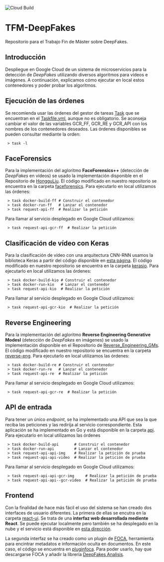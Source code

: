 ![Cloud Build](https://storage.googleapis.com/${GOOGLE_CLOUD_PROJECT}-badges/builds/tfm-deepfakes/branches/main.svg)

# TFM-DeepFakes

Repositorio para el Trabajo Fin de Máster sobre DeepFakes.

## Introducción

Despliegue en Google Cloud de un sistema de microservicios para la detección de *DeepFakes* utilizando diversos algoritmos para vídeos e imágenes. A continuación, explicamos cómo ejecutar en local estos contenedores y poder probar los algoritmos.

## Ejecución de las órdenes

Se recomienda usar las órdenes del gestor de tareas [Task](https://taskfile.dev/#/) que se encuentran en el [Taskfile.yml](./Taskfile.yml), aunque no es obligatorio. Se aconseja cambiar el valor de las variables GCR_FF, GCR_RE y GCR_API con los nombres de los contenedores deseados. Las órdenes disponibles se pueden consultar mediante la orden:

```
 > task -l
```

## FaceForensics

Para la implementación del agloritmo **FaceForensics++** (detección de *DeepFakes* en vídeos) se usado la implementación disponible en el Repositorio de [HongguLiu](https://github.com/HongguLiu/Deepfake-Detection). El código modificado en nuestro repositorio se encuentra en la carpeta [faceforensics](./faceforensics). Para ejecutarlo en local utilizamos las órdenes:

```
 > task docker-build-ff # Construir el contenedor
 > task docker-run-ff   # Lanzar el contenedor 
 > task request-api-ff  # Realizar la petición
```

Para llamar al servicio desplegado en Google Cloud utilizamos:

```
 > task request-api-gcr-ff  # Realizar la petición
```

## Clasificación de vídeo con Keras

Para la clasificación de vídeo con una arquitectura CNN-RNN usamos la biblioteca Keras a partir del código disponible en [esta página](https://keras.io/examples/vision/video_classification/). El código modificado en nuestro repositorio se encuentra en la carpeta [kerasio](./kerasio). Para ejecutarlo en local utilizamos las órdenes:

```
 > task docker-build-kio # Construir el contenedor
 > task docker-run-kio   # Lanzar el contenedor 
 > task request-api-kio  # Realizar la petición
```

Para llamar al servicio desplegado en Google Cloud utilizamos:

```
 > task request-api-gcr-kio  # Realizar la petición
```


## Reverse Engineering

Para la implementación del agloritmo **Reverse Engineering Generative Modesl** (detección de *DeepFakes* en imágenes) se usado la implementación disponible en el Repositorio de [Reverse_Engineering_GMs](https://github.com/vishal3477/Reverse_Engineering_GMs). El código modificado en nuestro repositorio se encuentra en la carpeta [reverse-eng](./reverse-eng). Para ejecutarlo en local utilizamos las órdenes:

```
 > task docker-build-re # Construir el contenedor
 > task docker-run-re   # Lanzar el contenedor 
 > task request-api-re  # Realizar la petición
```

Para llamar al servicio desplegado en Google Cloud utilizamos:

```
 > task request-api-gcr-re  # Realizar la petición
```

 ## API de entrada

Para tener un único *endpoint*, se ha implementado una API que sea la que reciba las peticiones y las redirija al servicio correspondiente. Esta aplicación se ha implementado en Go y está disponible en la carpeta [api](./api). Para ejecutarlo en local utilizamos las órdenes

```
 > task docker-build-api       # Construir el contenedor
 > task docker-run-api         # Lanzar el contenedor 
 > task request-api-api-img    # Realizar la petición de prueba
 > task request-api-api-video  # Realizar la petición de prueba
```

Para llamar al servicio desplegado en Google Cloud utilizamos:

```
 > task request-api-api-gcr-img     # Realizar la petición de prueba
 > task request-api-api--gcr-video  # Realizar la petición de prueba
```

## Frontend

Con la finalidad de hace más fácil el uso del sistema se han creado dos interfaces de usuario diferentes. La primera de ellas se encutra en la carpeta [react-ui](./react-ui). Se trata de una **interfaz web desarrollada mediente React**. Se puede ejecutar localmente pero también se ha desplegado en la nube y el servicio está disponible en [esta dirección](https://reactui-utoehvsqvq-ew.a.run.app).

La segunda interfaz se ha creado como un plugin de [FOCA](https://github.com/ElevenPaths/FOCA), herramienta para encintrar metadatos e información oculta en documentos. En este caso, el código se encuentra en [pluginfoca](./pluginfoca). Para poder usarlo, hay que descargarse FOCA y añadir la librería [DeepFakes Analisis](./pluginfoca/FocaPluginExample/bin/Debug/DeepFakesAnalisis.exe).